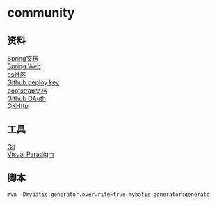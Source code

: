 # community 
## 资料 
[Spring文档](https://spring.io/guides)<br>
[Spring Web](https://spring.io/guides/gs/serving-web-content/)<br>
[es社区](https://elasticsearch.cn/)<br>
[Github deploy key](https://developer.github.com/v3/guides/managing-deploy-keys/#deploy-keys)<br>
[bootstrap文档](https://v3.bootcss.com/getting-started/)<br>
[Github OAuth](https://developer.github.com/apps/building-github-apps/creating-a-github-app/)<br>
[OKHttp](https://square.github.io/okhttp/)

## 工具 
[Git](https://git-scm.com/downloads)<br>
[Visual Paradigm](https://www.visual-paradigm.com)<br>

## 脚本
`mvn -Dmybatis.generator.overwrite=true mybatis-generator:generate`


